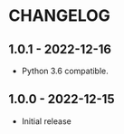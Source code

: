 # CHANGELOG

## 1.0.1 - 2022-12-16
* Python 3.6 compatible.

## 1.0.0 - 2022-12-15
* Initial release

